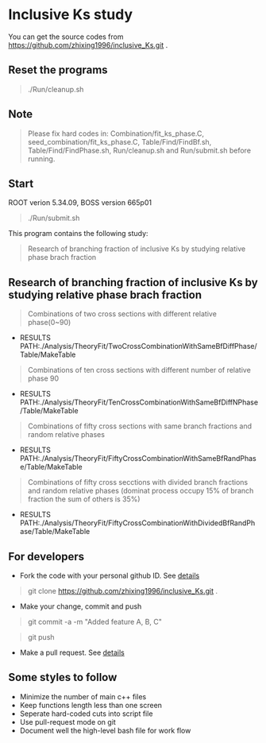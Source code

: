 # Inclusive Ks study

You can get the source codes from https://github.com/zhixing1996/inclusive_Ks.git .

## Reset the programs 

> ./Run/cleanup.sh 

## Note

> Please fix hard codes in: Combination/fit_ks_phase.C, seed_combination/fit_ks_phase.C, Table/Find/FindBf.sh, Table/Find/FindPhase.sh, Run/cleanup.sh and Run/submit.sh before running.

## Start

ROOT verion 5.34.09, BOSS version 665p01

> ./Run/submit.sh

This program contains the following study:

> Research of branching fraction of inclusive Ks by studying relative phase brach fraction

## Research of branching fraction of inclusive Ks by studying relative phase brach fraction

> Combinations of two cross sections with different relative phase(0~90)

- RESULTS PATH:./Analysis/TheoryFit/TwoCrossCombinationWithSameBfDiffPhase/Table/MakeTable

> Combinations of ten cross sections with different number of relative phase 90

- RESULTS PATH:./Analysis/TheoryFit/TenCrossCombinationWithSameBfDiffNPhase/Table/MakeTable

> Combinations of fifty cross sections with same branch fractions and random relative phases

- RESULTS PATH:./Analysis/TheoryFit/FiftyCrossCombinationWithSameBfRandPhase/Table/MakeTable

> Combinations of fifty cross secctions with divided branch fractions and random relative phases (dominat process occupy 15% of branch fraction the sum of others is 35%)

- RESULTS PATH:./Analysis/TheoryFit/FiftyCrossCombinationWithDividedBfRandPhase/Table/MakeTable

## For developers 

- Fork the code with your personal github ID. See [details](https://help.github.com/articles/fork-a-repo/)

> git clone https://github.com/zhixing1996/inclusive_Ks.git .

- Make your change, commit and push 

> git commit -a -m "Added feature A, B, C"

> git push

- Make a pull request. See [details](https://help.github.com/articles/using-pull-requests/)

## Some styles to follow 
- Minimize the number of main c++ files 
- Keep functions length less than one screen
- Seperate hard-coded cuts into script file
- Use pull-request mode on git 
- Document well the high-level bash file for work flow 


